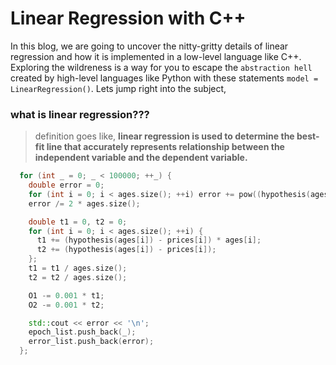 # Linear Regression with C++
In this blog, we are going to uncover the nitty-gritty details of linear regression and how it is implemented in a low-level language like C++. Exploring the wildreness is a way for you to escape the `abstraction hell` created by high-level languages like Python with these statements `model = LinearRegression()`. Lets jump right into the subject,

### what is linear regression???
> definition goes like,
> **linear regression is used to determine the best-fit line that accurately represents relationship between the independent variable and the dependent variable.**

```cpp
  for (int _ = 0; _ < 100000; ++_) {
    double error = 0;
    for (int i = 0; i < ages.size(); ++i) error += pow((hypothesis(ages[i]) - prices[i]), 2);
    error /= 2 * ages.size();

    double t1 = 0, t2 = 0;
    for (int i = 0; i < ages.size(); ++i) {
      t1 += (hypothesis(ages[i]) - prices[i]) * ages[i];
      t2 += (hypothesis(ages[i]) - prices[i]);
    };
    t1 = t1 / ages.size();
    t2 = t2 / ages.size();

    O1 -= 0.001 * t1;
    O2 -= 0.001 * t2;

    std::cout << error << '\n';
    epoch_list.push_back(_);
    error_list.push_back(error);
  };
```

